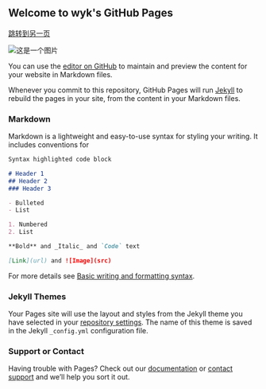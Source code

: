 ## Welcome to wyk's GitHub Pages

[跳转到另一页](greenlight2000.github.io/another)

![这是一个图片](https://th.bing.com/th/id/R.ff90dd0f5be847747751b477de965baa?rik=HnsKXSrfUmdnQQ&riu=http%3a%2f%2fimg.sj33.cn%2fuploads%2f202001%2f105431B17-117.jpg&ehk=aT8BEpHQIjWAlua8DF8mvjt%2f24hZX27B%2bUkUkvWiRck%3d&risl=&pid=ImgRaw&r=0)

You can use the [editor on GitHub](https://github.com/greenlight2000/wyk.github.io/edit/gh-pages/index.md) to maintain and preview the content for your website in Markdown files.

Whenever you commit to this repository, GitHub Pages will run [Jekyll](https://jekyllrb.com/) to rebuild the pages in your site, from the content in your Markdown files.

### Markdown

Markdown is a lightweight and easy-to-use syntax for styling your writing. It includes conventions for

```markdown
Syntax highlighted code block

# Header 1
## Header 2
### Header 3

- Bulleted
- List

1. Numbered
2. List

**Bold** and _Italic_ and `Code` text

[Link](url) and ![Image](src)
```

For more details see [Basic writing and formatting syntax](https://docs.github.com/en/github/writing-on-github/getting-started-with-writing-and-formatting-on-github/basic-writing-and-formatting-syntax).

### Jekyll Themes

Your Pages site will use the layout and styles from the Jekyll theme you have selected in your [repository settings](https://github.com/greenlight2000/wyk.github.io/settings/pages). The name of this theme is saved in the Jekyll `_config.yml` configuration file.

### Support or Contact

Having trouble with Pages? Check out our [documentation](https://docs.github.com/categories/github-pages-basics/) or [contact support](https://support.github.com/contact) and we’ll help you sort it out.
